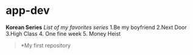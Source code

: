 # app-dev
**Korean Series**
*List of my favorites series*
1.Be my boyfriend
2.Next Door
3.High Class
4. One fine week
5. Money Heist
>*My first repository


